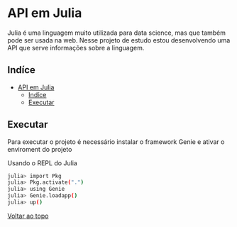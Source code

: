 # API em Julia

Julia é uma linguagem muito utilizada para data science, mas que também pode ser usada na web.
Nesse projeto de estudo estou desenvolvendo uma API que serve informações sobre a linguagem.

## Indíce

- [API em Julia](#api-em-julia)
  - [Indíce](#indíce)
  - [Executar](#executar)

## Executar

Para executar o projeto é necessário instalar o framework Genie e ativar o enviroment do projeto

Usando o REPL do Julia

```bash
julia> import Pkg
julia> Pkg.activate(".")
julia> using Genie
julia> Genie.loadapp()
julia> up()
```

[Voltar ao topo](#api-em-julia)